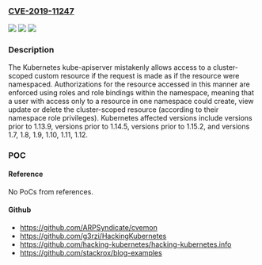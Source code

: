 ### [CVE-2019-11247](https://cve.mitre.org/cgi-bin/cvename.cgi?name=CVE-2019-11247)
![](https://img.shields.io/static/v1?label=Product&message=Kubernetes&color=blue)
![](https://img.shields.io/static/v1?label=Version&message=n%2Fa&color=blue)
![](https://img.shields.io/static/v1?label=Vulnerability&message=CWE-20%3A%20Improper%20Input%20Validation&color=brighgreen)

### Description

The Kubernetes kube-apiserver mistakenly allows access to a cluster-scoped custom resource if the request is made as if the resource were namespaced. Authorizations for the resource accessed in this manner are enforced using roles and role bindings within the namespace, meaning that a user with access only to a resource in one namespace could create, view update or delete the cluster-scoped resource (according to their namespace role privileges). Kubernetes affected versions include versions prior to 1.13.9, versions prior to 1.14.5, versions prior to 1.15.2, and versions 1.7, 1.8, 1.9, 1.10, 1.11, 1.12.

### POC

#### Reference
No PoCs from references.

#### Github
- https://github.com/ARPSyndicate/cvemon
- https://github.com/g3rzi/HackingKubernetes
- https://github.com/hacking-kubernetes/hacking-kubernetes.info
- https://github.com/stackrox/blog-examples

